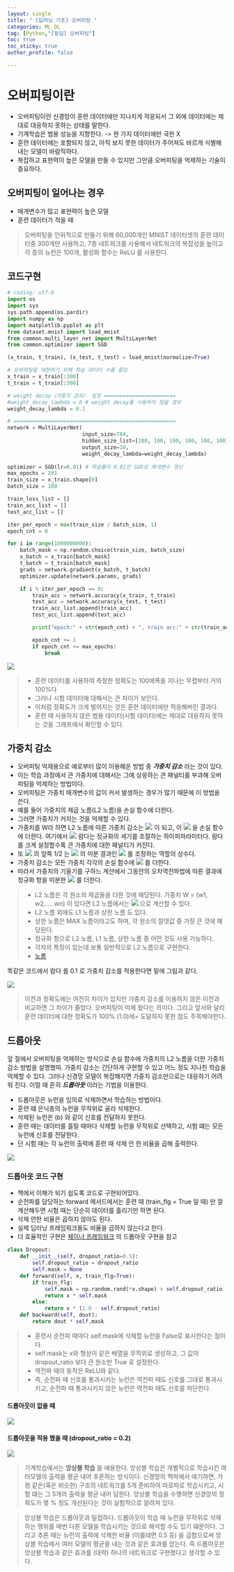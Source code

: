 ```yaml
---
layout: single
title: " [딥러닝 기초] 오버피팅 "
categories: ML_DL
tag: [Python,"[밑딥] 오버피팅"]
toc: true
toc_sticky: true
author_profile: false

---
```

# 오버피팅이란

- 오버피팅이란 신경망이 훈련 데이터에만 지나치게 적응되서 그 외에 데이터에는 제대로 대응하지 못하는 상태를 말한다.
- 기계학습은 범용 성능을 지향한다. -> 한 가지 데이터에만 국한 X
- 훈련 데이터에는 포함되지 않고, 아직 보지 못한 데이터가 주어져도 바르게 식별해내는 모델이 바람직하다.
- 복잡하고 표현력이 높은 모델을 만들 수 있지만 그만큼 오버피팅을 억제하는 기술이 중요하다.

## 오버피팅이 일어나는 경우
- 매개변수가 많고 표현력이 높은 모델
- 훈련 데이터가 적을 때

> 오버피팅을 인위적으로 만들기 위해 60,000개인 MNIST 데이터셋의 훈련 데이터중 300개만 사용하고, 7층 네트워크를 사용해서 네트워크의 복잡성을 높이고 각 층의 뉴런은 100개, 활성화 함수는 ReLU 를 사용한다.

## 코드구현

```python
# coding: utf-8
import os
import sys
sys.path.append(os.pardir) 
import numpy as np
import matplotlib.pyplot as plt
from dataset.mnist import load_mnist
from common.multi_layer_net import MultiLayerNet
from common.optimizer import SGD

(x_train, t_train), (x_test, t_test) = load_mnist(normalize=True)

# 오버피팅을 재현하기 위해 학습 데이터 수를 줄임
x_train = x_train[:300]
t_train = t_train[:300]

# weight decay（가중치 감쇠） 설정 =======================
#weight_decay_lambda = 0 # weight decay를 사용하지 않을 경우
weight_decay_lambda = 0.1

# ====================================================
network = MultiLayerNet(
						input_size=784, 
						hidden_size_list=[100, 100, 100, 100, 100, 100],
						output_size=10,
						weight_decay_lambda=weight_decay_lambda)
						
optimizer = SGD(lr=0.01) # 학습률이 0.01인 SGD로 매개변수 갱신
max_epochs = 201
train_size = x_train.shape[0]
batch_size = 100

train_loss_list = []
train_acc_list = []
test_acc_list = []

iter_per_epoch = max(train_size / batch_size, 1)
epoch_cnt = 0

for i in range(1000000000):
    batch_mask = np.random.choice(train_size, batch_size)
    x_batch = x_train[batch_mask]
    t_batch = t_train[batch_mask]
    grads = network.gradient(x_batch, t_batch)
    optimizer.update(network.params, grads)

    if i % iter_per_epoch == 0:
        train_acc = network.accuracy(x_train, t_train)
        test_acc = network.accuracy(x_test, t_test)
        train_acc_list.append(train_acc)
        test_acc_list.append(test_acc)

        print("epoch:" + str(epoch_cnt) + ", train acc:" + str(train_acc) + ", test acc:" + str(test_acc))

        epoch_cnt += 1
        if epoch_cnt >= max_epochs:
            break
```

![](https://i.imgur.com/t061YlL.png)


>- 훈련 데이터를 사용하여 측정한 정확도는 100에폭을 지나는 무렵부터 거의 100%다
>- 그러나 시험 데이터에 대해서는 큰 차이가 보인다.
>- 이처럼 정확도가 크게 벌어지는 것은 훈련 데이터에만 적응해버린 결과다.
>- 훈련 때 사용하지 않은 범용 데이터(시험 데이터)에는 제대로 대응하지 못하는 것을 그래프에서 확인할 수 있다.

## 가중치 감소

- 오버피팅 억제용으로 예로부터 많이 이용해온 방법 중 ***가중치 감소*** 라는 것이 있다.
- 이는 학습 과정에서 큰 가중치에 대해서는 그에 상응하는 큰 패널티를 부과해 오버피팅을 억제하는 방법이다.
- 오버피팅은 가중치 매개변수의 값이 커서 발생하는 경우가 많기 때문에 이 방법을 쓴다.
- 예를 들어 가중치의 제곱 노름(L2 노름)을 손실 함수에 더한다.
- 그러면 가중치가 커지는 것을 억제할 수 있다.
- 가중치를 W라 하면 L2 노름에 따른 가중치 감소는 ![](https://i.imgur.com/ZJrFqBr.png)
 이 되고, 이 ![](https://i.imgur.com/BUuCdUX.png)
 을 손실 함수에 더한다. 여기에서 ![](https://i.imgur.com/Bos0J61.png)
람다는 정규화의 세기를 조절하는 하이퍼파라미터다. 람다를 크게 설정할수록 큰 가중치에 대한 패널티가 커진다.
- 또 ![](https://i.imgur.com/pBSJRzw.png)
의 앞쪽 1/2 는 ![](https://i.imgur.com/l5RbZrj.png)
의 미분 결과인 ![](https://i.imgur.com/RYMOM31.png)
 를 조정하는 역할의 상수다.
- 가중치 감소는 모든 가중치 각각의 손실 함수에 ![](https://i.imgur.com/CiUNfh8.png)
 를 더한다.
- 따라서 가중치의 기울기를 구하느 계산에서 그동안의 오차역전파법에 따른 결과에 정규화 항을 미분한 ![](https://i.imgur.com/SbcdMUG.png) 를 더한다.

 > - L2 노름은 각 원소의 제곱들을 더한 것에 해당된다. 가중치 W = (w1, w2,.... wn) 이 있다면 L2 노름에서는 ![](https://i.imgur.com/zcKnz3J.png) 으로 계산할 수 있다.
 > - L2 노름 외에도 L1 노름과 상한 노름 도 있다.
 > - 상한 노름은 MAX 노름이라고도 하며, 각 원소의 절댓값 중 가장 큰 것에 해당된다.
 > - 정규화 항으로 L2 노름, L1 노름, 상한 노름 중 어떤 것도 사용 가능하다.
 > - 각자의 특징이 있는데 보통 일반적으로 L2 노름으로 구현한다.
 > - [노름](https://namu.wiki/w/%EB%85%B8%EB%A6%84(%EC%88%98%ED%95%99))

똑같은 코드에서 람다 를 0.1 로 가중치 감소를 적용한다면 밑에 그림과 같다.
 
![](https://i.imgur.com/7z0ox05.png)

> 이전과 정확도에는 여전히 차이가 있지만 가중치 감소를 이용하지 않은 이전과 비교하면 그 차이가 줄었다.
> 오버피팅이 억제 됬다는 의미다.
> 그리고 앞서와 달리 훈련 데이터에 대한 정확도가 100% (1.0)에= 도달하지 못한 점도 주목해야한다.

## 드롭아웃

앞 절에서 오버피팅을 억제하는 방식으로 손실 함수에 가중치의 L2 노름을 더한 가중치 감소 방법을 설명했따.
가중치 감소는 간단하게 구현할 수 있고 어느 정도 지나친 학습을 억제할 수 있다.
그러나 신경망 모델이 복잡해지면 가중치 감소만으로는 대응하기 어려워 진다.
이럴 때 흔히 ***드롭아웃*** 이라는 기법을 이용한다.

- 드롭아웃은 뉴런을 임의로 삭제하면서 학습하는 방법이다.
- 훈련 떄 은닉층의 뉴런을 무작위로 골라 삭제한다.
- 삭제된 뉴런은 (b) 와 같이 신호를 전달하지 못한다.
- 훈련 때는 데이터를 흘릴 때마다 삭제할 뉴런을 무작위로 선택하고, 시험 떄는 모든 뉴런에 신호를 전달한다.
- 단 시험 때는 각 뉴런의 출력에 훈련 때 삭제 안 한 비율을 곱해 출력한다.

![](https://i.imgur.com/RXCITMA.png)

### 드롭아웃 코드 구현
- 책에서 이해가 되기 쉽도록 코드로 구현되어있다.
- 순전파를 담당하는 forward 메서드에서는 훈련 때 (train_flg = True 일 때) 만 잘 계산해두면 시험 때는 단순히 데이터를 흘리기만 하면 된다.
- 삭제 안한 비율은 곱하지 않아도 된다.
- 실제 딥러닝 프레임워크들도 비율을 곱하지 않는다고 한다.
- 더 효율적인 구현은  [체이너 프레임워크](https://chainer.org/) 의 드롭아웃 구현을 참고

```python
class Dropout: 
	def __init__(self, dropout_ratio=0.5):
		self.dropout_ratio = dropout_ratio 
		self.mask = None
	def forward(self, x, train_flg=True):
		if train_flg:
			self.mask = np.random.rand(*x.shape) > self.dropout_ratio
			return x * self.mask
		else:
			return x * (1.0 - self.dropout_ratio)
	def backward(self, dout):
		return dout * self.mask

```

>- 훈련시 순전파 때마다 self.mask에 삭제할 뉴런을 False로 표시한다는 점이다.
>- self.mask는 x와 형상이 같은 배열을 무작위로 생성하고, 그 값이 dropout_ratio 보다 큰 원소만 True 로 설정한다.
>- 역전파 때의 동작은 ReLU와 같다.
>- 즉, 순전파 때 신호를 통과시키는 뉴런은 역전파 때도 신호를 그대로 통과시키고, 순전파 때 통과시키지 않은 뉴런은 역전파 때도 신호를 차단한다.

#### 드롭아웃이 없을 때
![](https://i.imgur.com/Iz1ljsR.png)


#### 드롭아웃을 적용 했을 때 (dropout_ratio = 0.2)

![](https://i.imgur.com/OHX5ubd.png)

> 기계학습에서는 **앙상블 학습** 을 애용한다.
> 앙상블 학습은 개별적으로 학습시킨 여러모델의 출력을 평균 내어 추론하는 방식이다.
> 신경망의 맥락에서 얘기하면, 가령 같은(혹은 비슷한) 구조의 네트워크를 5개 준비하여 따로따로 학습시키고, 시험 떄는 그 5개의 출력을 평균 내어 답한다.
> 앙상블 학습을 수행하면 신경망의 정확도가 몇 % 정도 개선된다는 것이 실험적으로 알려져 있다.


> 앙상블 학습은 드롭아웃과 밀접하다.
> 드롭아웃이 학습 때 뉴런을 무작위로 삭제하는 행위를 매번 다른 모델을 학습시키는 것으로 해석할 수도 있기 떄문이다.
> 그리고 추론 때는 뉴런의 출력에 삭제한 비율 (이를테면 0.5 등) 을 곱함으로써 앙상블 학습에서 여러 모델의 평균을 내는 것과 같은 효과를 얻는다.
> 즉 드롭아웃은 앙상블 학습과 같은 효과를 (대략) 하나의 네트워크로 구현했다고 생각할 수 있다.

